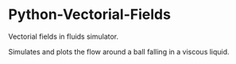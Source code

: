 # Python-Vectorial-Fields
Vectorial fields in fluids simulator.

Simulates and plots the flow around a ball falling in a viscous liquid.

